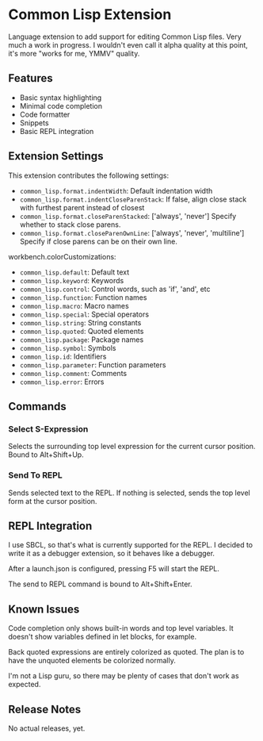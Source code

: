 # Common Lisp Extension

Language extension to add support for editing Common Lisp files. Very much a work in progress. I wouldn't even call it alpha quality at this point, it's more "works for me, YMMV" quality.

## Features

* Basic syntax highlighting
* Minimal code completion
* Code formatter
* Snippets
* Basic REPL integration

## Extension Settings

This extension contributes the following settings:

* `common_lisp.format.indentWidth`: Default indentation width
* `common_lisp.format.indentCloseParenStack`: If false, align close stack with furthest parent instead of closest
* `common_lisp.format.closeParenStacked`: ['always', 'never'] Specify whether to stack close parens.
* `common_lisp.format.closeParenOwnLine`: ['always', 'never', 'multiline'] Specify if close parens can be on their own line.

workbench.colorCustomizations:
* `common_lisp.default`: Default text
* `common_lisp.keyword`: Keywords
* `common_lisp.control`: Control words, such as 'if', 'and', etc
* `common_lisp.function`: Function names
* `common_lisp.macro`: Macro names
* `common_lisp.special`: Special operators
* `common_lisp.string`: String constants
* `common_lisp.quoted`: Quoted elements
* `common_lisp.package`: Package names
* `common_lisp.symbol`: Symbols
* `common_lisp.id`: Identifiers
* `common_lisp.parameter`: Function parameters
* `common_lisp.comment`: Comments
* `common_lisp.error`: Errors

## Commands

### Select S-Expression
Selects the surrounding top level expression for the current cursor position. Bound to Alt+Shift+Up.

### Send To REPL
Sends selected text to the REPL. If nothing is selected, sends the top level form at the cursor position.

## REPL Integration
I use SBCL, so that's what is currently supported for the REPL. I decided to write it as a debugger extension, so it behaves like a debugger.

After a launch.json is configured, pressing F5 will start the REPL.

The send to REPL command is bound to Alt+Shift+Enter.

## Known Issues

Code completion only shows built-in words and top level variables. It doesn't show variables defined in let blocks, for example.

Back quoted expressions are entirely colorized as quoted. The plan is to have the unquoted elements be colorized normally.

I'm not a Lisp guru, so there may be plenty of cases that don't work as expected.

## Release Notes

No actual releases, yet.
